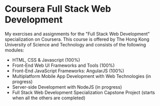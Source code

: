 # Coursera Full Stack Web Development

My exercises and assignments for the "Full Stack Web Development" specialization on Coursera.
This course is offered by The Hong Kong University of Science and Technology and consists of the following modules:
- HTML, CSS & Javascript (100%)
- Front-End Web UI Frameworks and Tools (100%)
- Front-End JavaScript Frameworks: AngularJS (100%)
- Multiplatform Mobile App Development with Web Technologies (in progress)
- Server-side Development with NodeJS (in progress)
- Full Stack Web Development Specialization Capstone Project (starts when all the others are completed)

